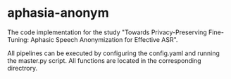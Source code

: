 # aphasia-anonym
The code implementation for the study "Towards Privacy-Preserving Fine-Tuning: Aphasic Speech Anonymization for Effective ASR".

All pipelines can be executed by configuring the config.yaml and running the master.py script. All functions are located in the corresponding directrory.
